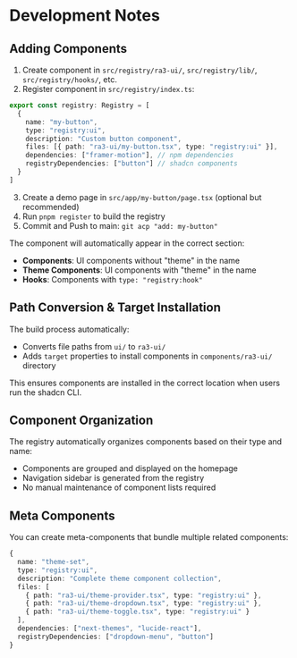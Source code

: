 # Development Notes

## Adding Components

1. Create component in `src/registry/ra3-ui/`, `src/registry/lib/`, `src/registry/hooks/`, etc.
2. Register component in `src/registry/index.ts`:

```ts
export const registry: Registry = [
  {
    name: "my-button",
    type: "registry:ui", 
    description: "Custom button component",
    files: [{ path: "ra3-ui/my-button.tsx", type: "registry:ui" }],
    dependencies: ["framer-motion"], // npm dependencies
    registryDependencies: ["button"] // shadcn components
  }
]
```

3. Create a demo page in `src/app/my-button/page.tsx` (optional but recommended)
4. Run `pnpm register` to build the registry
5. Commit and Push to main: `git acp "add: my-button"`

The component will automatically appear in the correct section:
- **Components**: UI components without "theme" in the name
- **Theme Components**: UI components with "theme" in the name  
- **Hooks**: Components with `type: "registry:hook"`

## Path Conversion & Target Installation

The build process automatically:
- Converts file paths from `ui/` to `ra3-ui/` 
- Adds `target` properties to install components in `components/ra3-ui/` directory

This ensures components are installed in the correct location when users run the shadcn CLI.

## Component Organization

The registry automatically organizes components based on their type and name:

- Components are grouped and displayed on the homepage
- Navigation sidebar is generated from the registry
- No manual maintenance of component lists required

## Meta Components

You can create meta-components that bundle multiple related components:

```ts
{
  name: "theme-set",
  type: "registry:ui",
  description: "Complete theme component collection",
  files: [
    { path: "ra3-ui/theme-provider.tsx", type: "registry:ui" },
    { path: "ra3-ui/theme-dropdown.tsx", type: "registry:ui" },
    { path: "ra3-ui/theme-toggle.tsx", type: "registry:ui" }
  ],
  dependencies: ["next-themes", "lucide-react"],
  registryDependencies: ["dropdown-menu", "button"]
}
``` 